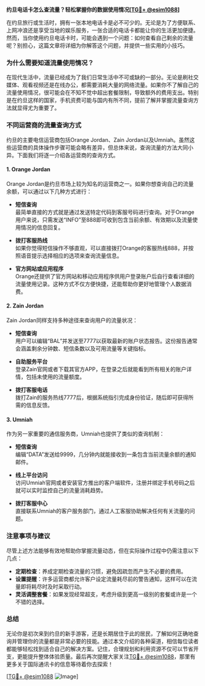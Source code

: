 **约旦电话卡怎么查流量？轻松掌握你的数据使用情况[[TG💪+ @esim1088](https://t.me/s/esim1088)]**

在约旦旅行或生活时，拥有一张本地电话卡是必不可少的。无论是为了方便联系、上网冲浪还是享受当地的娱乐服务，一张合适的电话卡都能让你的生活更加便捷。然而，当你使用约旦电话卡时，可能会遇到一个问题：如何查看自己剩余的流量呢？别担心，这篇文章将详细为你解答这个问题，并提供一些实用的小技巧。

### 为什么需要知道流量使用情况？

在现代生活中，流量已经成为了我们日常生活中不可或缺的一部分。无论是刷社交媒体、观看视频还是在线办公，都需要消耗大量的网络流量。如果你不了解自己的流量使用情况，很可能会在不知不觉中超出套餐限制，导致额外的费用支出。特别是在约旦这样的国家，手机资费可能与国内有所不同，提前了解并掌握流量查询方法就显得尤为重要了。

### 不同运营商的流量查询方式

约旦的主要电信运营商包括Orange Jordan、Zain Jordan以及Umniah。虽然这些运营商的具体操作步骤可能会略有差异，但总体来说，查询流量的方法大同小异。下面我们将逐一介绍各运营商的查询方式。

#### 1. Orange Jordan

Orange Jordan是约旦市场上较为知名的运营商之一。如果你想查询自己的流量余额，可以通过以下几种方式进行：

- **短信查询**  
  最简单直接的方式就是通过发送特定代码到客服号码进行查询。对于Orange用户来说，只需发送“INFO”至888即可收到包含当前余额、有效期以及流量使用情况的信息回复。
  
- **拨打客服热线**  
  如果你觉得短信操作不够直观，可以直接拨打Orange的客服热线888，并按照语音提示选择相应的选项来查询流量信息。

- **官方网站或应用程序**  
  Orange还提供了官方网站和移动应用程序供用户登录账户后自行查看详细的流量使用记录。这种方式不仅方便快捷，还能帮助你更好地管理个人数据消费。

#### 2. Zain Jordan

Zain Jordan同样支持多种途径来查询用户的流量状况：

- **短信查询**  
  用户可以编辑“BAL”并发送至7777以获取最新的账户状态报告。这份报告通常会涵盖剩余分钟数、短信条数以及可用流量等关键指标。

- **自助服务平台**  
  登录Zain官网或者下载其官方APP，在登录之后就能看到所有相关的账户详情，包括未使用的流量额度。

- **拨打客服电话**  
  拨打Zain的服务热线7777后，根据系统指引完成身份验证，随后即可获得所需的信息反馈。

#### 3. Umniah

作为另一家重要的通信服务商，Umniah也提供了类似的查询机制：

- **短信查询**  
  编辑“DATA”发送给9999，几分钟内就能接收到一条包含当前流量余额的通知邮件。

- **线上平台访问**  
  访问Umniah官网或者安装官方推出的客户端软件，注册并绑定手机号码之后就可以实时监控自己的流量消耗趋势。

- **拨打客服中心**  
  直接联系Umniah的客户服务部门，通过人工客服协助解决任何有关流量的问题。

### 注意事项与建议

尽管上述方法能够有效地帮助你掌握流量动态，但在实际操作过程中仍需注意以下几点：

- **定期检查**：养成定期检查流量的习惯，避免因疏忽而产生不必要的费用。
- **设置提醒**：许多运营商都允许客户设定流量耗尽前的警告通知，这样可以在流量即将耗尽时及时采取行动。
- **灵活调整套餐**：如果发现经常超支，考虑升级到更高一级别的套餐或许是一个不错的选择。

### 总结

无论你是初次来到约旦的新手游客，还是长期居住于此的居民，了解如何正确地查询并管理你的流量都是非常必要的技能。通过本文介绍的各种渠道，相信每位读者都能够轻松找到适合自己的解决方案。记住，合理规划和利用资源不仅可以节省开支，更能提升整体体验质量。最后再次提醒大家关注[TG💪+ @esim1088](https://t.me/s/esim1088)，那里有更多关于国际通讯卡的信息等待着你去探索！

[[TG💪+ @esim1088](https://t.me/s/esim1088) ![Image](https://i.postimg.cc/4NQfJmqS/Snipaste-2025-05-13-00-14-12.png)]